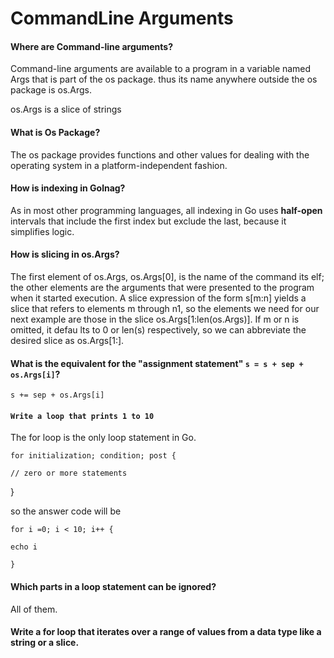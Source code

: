 # CommandLine Arguments

#### Where are Command-line arguments?

Command-line arguments are available to a program in a variable named Args that is part of the os package. thus its name anywhere outside the os package is os.Args.

os.Args is a slice of strings

#### What is Os Package?

The os package provides functions and other values for dealing with the operating system in a platform-independent fashion.

#### How is indexing in Golnag?

As in most other programming languages, all indexing in Go uses **half-open** intervals that include the first index but exclude the last, because it simplifies logic.&#x20;

#### How is slicing in os.Args?

The first element of os.Args, os.Args\[0], is the name of the command its elf; the other elements are the arguments that were presented to the program when it started execution. A slice expression of the form s\[m:n] yields a slice that refers to elements m through n1, so the elements we need for our next example are those in the slice os.Args\[1:len(os.Args)]. If m or n is omitted, it defau lts to 0 or len(s) respectively, so we can abbreviate the desired slice as os.Args\[1:].

#### What is the equivalent for the "assignment statement" `s = s + sep + os.Args[i]`?

&#x20;`s += sep + os.Args[i]`

#### `Write a loop that prints 1 to 10`

The for loop is the only loop statement in Go.

`for initialization; condition; post {`&#x20;

`// zero or more statements`&#x20;

}

so the answer code will be

`for i =0; i < 10; i++ {`&#x20;

`echo i`&#x20;

`}`

#### Which parts in a loop statement can be ignored?

All of them.

#### Write a for loop that iterates over a range of values from a data type like a string or a slice.




